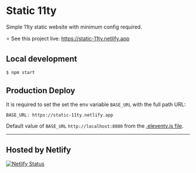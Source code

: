# Static 11ty

Simple 11ty static website with minimum config required.


⭐️ See this project live: https://static-11ty.netlify.app

## Local development

```sh
$ npm start
```

## Production Deploy

It is required to set the set the env variable `BASE_URL` with the full path URL:

```
BASE_URL: https://static-11ty.netlify.app
```

Default value of `BASE_URL` `http://localhost:8080` from the [.eleventy.js file](.eleventy.js).

---

## Hosted by Netlify

[![Netlify Status](https://api.netlify.com/api/v1/badges/ea46593b-6007-4d46-907e-1224b2f58a37/deploy-status)](https://app.netlify.com/sites/static-11ty/deploys)